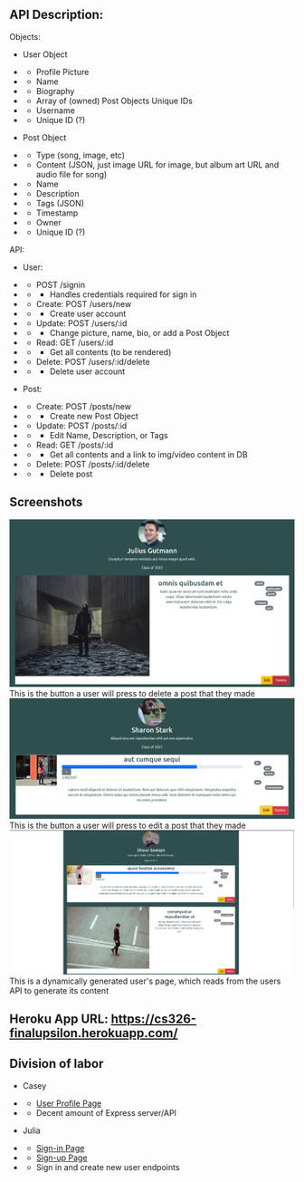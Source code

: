 ## API Description:
Objects:
- User Object
- - Profile Picture
- - Name
- - Biography
- - Array of (owned) Post Objects Unique IDs
- - Username
- - Unique ID (?)

- Post Object
- - Type (song, image, etc)
- - Content (JSON, just image URL for image, but album art URL and audio file for song)
- - Name
- - Description
- - Tags (JSON)
- - Timestamp
- - Owner
- - Unique ID (?)

API:
- User:
- - POST /signin
- - - Handles credentials required for sign in
- - Create: POST /users/new
- - - Create user account
- - Update: POST /users/:id
- - - Change picture, name, bio, or add a Post Object
- - Read:   GET /users/:id
- - - Get all contents (to be rendered)
- - Delete: POST /users/:id/delete
- - - Delete user account
    
- Post:
- - Create: POST /posts/new
- - - Create new Post Object
- - Update: POST /posts/:id
- - - Edit Name, Description, or Tags
- - Read:   GET /posts/:id
- - - Get all contents and a link to img/video content in DB
- - Delete: POST /posts/:id/delete
- - - Delete post

## Screenshots
![image](deletePost.png)
This is the button a user will press to delete a post that they made
![image](editPost.png)
This is the button a user will press to edit a post that they made
![image](readPage.png)
This is a dynamically generated user's page, which reads from the users API to generate its content
## Heroku App URL: https://cs326-finalupsilon.herokuapp.com/

## Division of labor
- Casey
- - [User Profile Page](https://cs326-finalupsilon.herokuapp.com/userPages/exampleUser/)
- - Decent amount of Express server/API

- Julia
- - [Sign-in Page](https://cs326-finalupsilon.herokuapp.com/login/)
- - [Sign-up Page](https://cs326-finalupsilon.herokuapp.com/register/)
- - Sign in and create new user endpoints